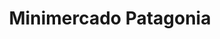 ---
title: "Minimercado Patagonia"
url: /distrito-vecinal-noreste/minimercado-patagonia/
shop: comodidad
---